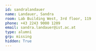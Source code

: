 ```yaml
---
id: sandralandauer
name: Landauer, Sandra
room: Lab Building West, 3rd floor, 119
phone: +43 2243 9000 1209
email: sandra.landauer@ist.ac.at
type: alumni
grp: missing
hidden: True
---
```

